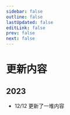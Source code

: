 ```yaml
---
sidebar: false
outline: false
lastUpdated: false
editLink: false
prev: false
next: false
---
```


# 更新内容

## 2023
* 12/12 更新了一堆内容